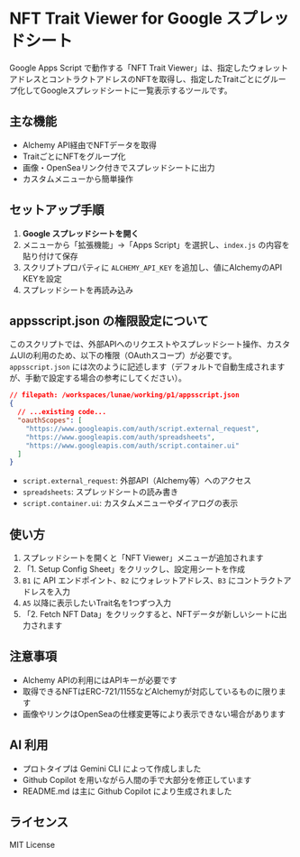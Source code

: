 # NFT Trait Viewer for Google スプレッドシート

Google Apps Script で動作する「NFT Trait Viewer」は、指定したウォレットアドレスとコントラクトアドレスのNFTを取得し、指定したTraitごとにグループ化してGoogleスプレッドシートに一覧表示するツールです。

## 主な機能

- Alchemy API経由でNFTデータを取得
- TraitごとにNFTをグループ化
- 画像・OpenSeaリンク付きでスプレッドシートに出力
- カスタムメニューから簡単操作

## セットアップ手順

1. **Google スプレッドシートを開く**
2. メニューから「拡張機能」→「Apps Script」を選択し、`index.js` の内容を貼り付けて保存
3. スクリプトプロパティに `ALCHEMY_API_KEY` を追加し、値にAlchemyのAPI KEYを設定
4. スプレッドシートを再読み込み

## appsscript.json の権限設定について

このスクリプトでは、外部APIへのリクエストやスプレッドシート操作、カスタムUIの利用のため、以下の権限（OAuthスコープ）が必要です。  
`appsscript.json` には次のように記述します（デフォルトで自動生成されますが、手動で設定する場合の参考にしてください）。

```json
// filepath: /workspaces/lunae/working/p1/appsscript.json
{
  // ...existing code...
  "oauthScopes": [
    "https://www.googleapis.com/auth/script.external_request",
    "https://www.googleapis.com/auth/spreadsheets",
    "https://www.googleapis.com/auth/script.container.ui"
  ]
}
```

- `script.external_request`: 外部API（Alchemy等）へのアクセス
- `spreadsheets`: スプレッドシートの読み書き
- `script.container.ui`: カスタムメニューやダイアログの表示

## 使い方

1. スプレッドシートを開くと「NFT Viewer」メニューが追加されます
2. 「1. Setup Config Sheet」をクリックし、設定用シートを作成
3. `B1` に API エンドポイント、`B2` にウォレットアドレス、`B3` にコントラクトアドレスを入力
4. `A5` 以降に表示したいTrait名を1つずつ入力
5. 「2. Fetch NFT Data」をクリックすると、NFTデータが新しいシートに出力されます

## 注意事項

- Alchemy APIの利用にはAPIキーが必要です
- 取得できるNFTはERC-721/1155などAlchemyが対応しているものに限ります
- 画像やリンクはOpenSeaの仕様変更等により表示できない場合があります

## AI 利用

- プロトタイプは Gemini CLI によって作成しました
- Github Copilot を用いながら人間の手で大部分を修正しています
- README.md は主に Github Copilot により生成されました

## ライセンス

MIT License
